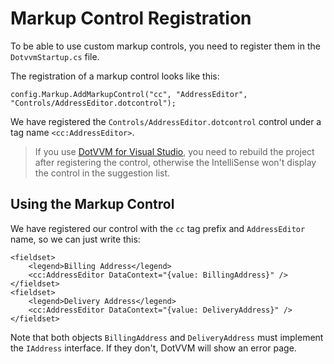 # Markup Control Registration

To be able to use custom markup controls, you need to register them in the `DotvvmStartup.cs` file. 

The registration of a markup control looks like this:

```CSHARP
config.Markup.AddMarkupControl("cc", "AddressEditor", "Controls/AddressEditor.dotcontrol");
```

We have registered the `Controls/AddressEditor.dotcontrol` control under a tag name `<cc:AddressEditor>`.

> If you use [DotVVM for Visual Studio](https://www.dotvvm.com/landing/dotvvm-for-visual-studio), you need to rebuild the project after registering the control, otherwise the IntelliSense won't display the control in the suggestion list.  

## Using the Markup Control

We have registered our control with the `cc` tag prefix and `AddressEditor` name, so we can just write this:

```DOTHTML
<fieldset>
    <legend>Billing Address</legend>
    <cc:AddressEditor DataContext="{value: BillingAddress}" />
</fieldset>
<fieldset>
    <legend>Delivery Address</legend>
    <cc:AddressEditor DataContext="{value: DeliveryAddress}" />
</fieldset>
```

Note that both objects `BillingAddress` and `DeliveryAddress` must implement the `IAddress` interface. If they don't, DotVVM will show an error page.
